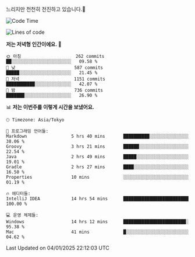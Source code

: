 느리지만 천천히 전진하고 있습니다.🐢

<!--START_SECTION:waka-->
![Code Time](http://img.shields.io/badge/Code%20Time-1%2C505%20hrs%2038%20mins-blue)

![Lines of code](https://img.shields.io/badge/%EC%A0%80%EB%8A%94%20%EC%97%AC%ED%83%9C%EA%B9%8C%EC%A7%80%20-919.0%20thousand%20%EC%A4%84%EC%9D%98%20%EC%BD%94%EB%93%9C%EB%A5%BC%20%EC%9E%91%EC%84%B1%ED%96%88%EC%96%B4%EC%9A%94.-blue)

**저는 저녁형 인간이에요. 🦉** 

```text
🌞 아침                     262 commits         ██░░░░░░░░░░░░░░░░░░░░░░░   09.58 % 
🌆 낮　                     587 commits         █████░░░░░░░░░░░░░░░░░░░░   21.45 % 
🌃 저녁                     1151 commits        ███████████░░░░░░░░░░░░░░   42.07 % 
🌙 밤　                     736 commits         ███████░░░░░░░░░░░░░░░░░░   26.90 % 
```


📊 **저는 이번주를 이렇게 시간을 보냈어요.** 

```text
🕑︎ Timezone: Asia/Tokyo

💬 프로그래밍 언어들: 
Markdown                 5 hrs 40 mins       ██████████░░░░░░░░░░░░░░░   38.06 % 
Groovy                   3 hrs 21 mins       ██████░░░░░░░░░░░░░░░░░░░   22.54 % 
Java                     2 hrs 49 mins       █████░░░░░░░░░░░░░░░░░░░░   19.01 % 
Gradle                   2 hrs 27 mins       ████░░░░░░░░░░░░░░░░░░░░░   16.50 % 
Properties               10 mins             ░░░░░░░░░░░░░░░░░░░░░░░░░   01.19 % 

🔥 에디터들: 
IntelliJ IDEA            14 hrs 54 mins      █████████████████████████   100.00 % 

💻 운영 체제들: 
Windows                  14 hrs 12 mins      ████████████████████████░   95.38 % 
Mac                      41 mins             █░░░░░░░░░░░░░░░░░░░░░░░░   04.62 % 
```


 Last Updated on 04/01/2025 22:12:03 UTC
<!--END_SECTION:waka-->
